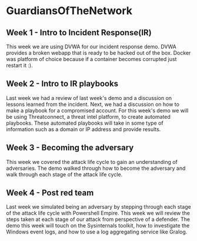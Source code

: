 # GuardiansOfTheNetwork

## Week 1 - Intro to Incident Response(IR)
This week we are using DVWA for our incident response demo. DVWA provides a broken webapp that is ready to be hacked out of the box. Docker was platform of choice because if a container becomes corrupted just restart it :).

## Week 2 - Intro to IR playbooks
Last week we had a review of last week's demo and a discussion on lessons learned from the incident. Next, we had a discussion on how to make a playbook for a compromised account. For this week's demo we will be using Threatconnect, a threat intel platform, to create automated playbooks. These automated playbooks will take in some type of information such as a domain or IP address and provide results.

## Week 3 - Becoming the adversary
This week we covered the attack life cycle to gain an understanding of adversaries. The demo walked through how to become the adversary and walk through each stage of the attack life cycle.

## Week 4 - Post red team
Last week we simulated being an adversary by stepping through each stage of the attack life cycle with Powershell Empire. This week we will review the steps taken at each stage of our attack from perspective of a defender. The demo this week will touch on the Sysinternals toolkit, how to investigate the Windows event logs, and how to use a log aggregating service like Gralog.